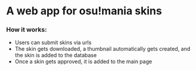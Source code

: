 # A web app for osu!mania skins

### How it works:
* Users can submit skins via urls
* The skin gets downloaded, a thumbnail automatically gets created, and the skin is added to the database
* Once a skin gets approved, it is added to the main page
